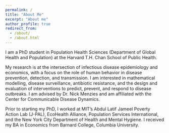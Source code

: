 ```yaml
---
permalink: /
title: "About Me"
excerpt: "About me"
author_profile: true
redirect_from: 
  - /about/
  - /about.html
---
```


I am a PhD student in Population Health Sciences (Department of Global Health and Population) at the Harvard T.H. Chan School of Public Health. 

My research is at the intersection of infectious disease epidemiology and economics, with a focus on the role of human behavior in disease prevention, detection, and transmission. I am interested in mathematical modelling, disease surveillance, antibiotic resistance, and the design and evaluation of interventions to predict, prevent, and respond to disease outbreaks. I am advised by Dr. Nick Menzies and am affiliated with the Center for Communicable Disease Dynamics. 

Prior to starting my PhD, I worked at MIT’s Abdul Latif Jameel Poverty Action Lab (J-PAL), EcoHealth Alliance, Population Services International, and the New York City Department of Health and Mental Hygiene. I received my BA in Economics from Barnard College, Columbia University. 
